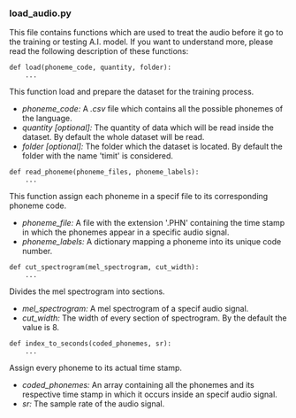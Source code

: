 ### load_audio.py

This file contains functions which are used to treat the audio before it go to the training or testing A.I. model.
If you want to understand more, please read the following description of these functions:

```
def load(phoneme_code, quantity, folder):
    ...
```
This function load and prepare the dataset for the training process.

- _phoneme\_code:_ A _.csv_ file which contains all the possible phonemes of the language.
- _quantity \[optional\]:_ The quantity of data which will be read inside the dataset. By default the whole dataset will be read.
- _folder \[optional\]:_ The folder which the dataset is located. By default the folder with the name \'timit\' is considered.

```
def read_phoneme(phoneme_files, phoneme_labels):
    ...
```
This function assign each phoneme in a specif file to its corresponding phoneme code.

- _phoneme\_file:_ A file with the extension \'.PHN\' containing the time stamp in which the phonemes appear in a specific audio signal.
- _phoneme\_labels:_ A dictionary mapping a phoneme into its unique code number.

```
def cut_spectrogram(mel_spectrogram, cut_width):
    ...
```
Divides the mel spectrogram into sections.

- _mel\_spectrogram:_ A mel spectrogram of a specif audio signal.
- _cut\_width:_ The width of every section of spectrogram. By the default the value is 8.

```
def index_to_seconds(coded_phonemes, sr):
    ...
```
Assign every phoneme to its actual time stamp.

- _coded\_phonemes:_ An array containing all the phonemes and its respective time stamp in which it occurs inside an specif audio signal.
- _sr:_ The sample rate of the audio signal.
